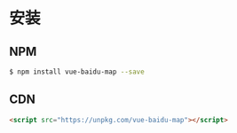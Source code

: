 # 安装

## NPM

```bash
$ npm install vue-baidu-map --save
```

## CDN

```html
<script src="https://unpkg.com/vue-baidu-map"></script>
```
